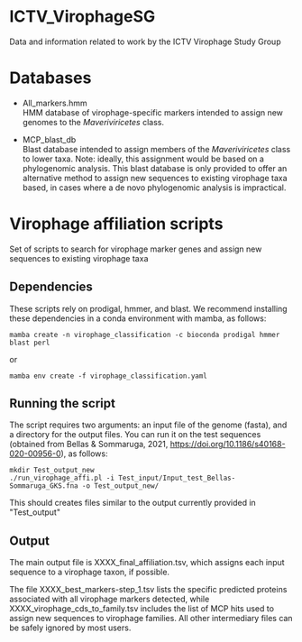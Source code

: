 # ICTV_VirophageSG
Data and information related to work by the ICTV Virophage Study Group

# Databases

- All_markers.hmm  
HMM database of virophage-specific markers intended to assign new genomes to the *Maveriviricetes* class.

- MCP_blast_db  
Blast database intended to assign members of the *Maveriviricetes* class to lower taxa. Note: ideally, this assignment would be based on a phylogenomic analysis.
This blast database is only provided to offer an alternative method to assign new sequences to existing virophage taxa based, in cases where a de novo phylogenomic
analysis is impractical.

# Virophage affiliation scripts
Set of scripts to search for virophage marker genes and assign new sequences to existing virophage taxa

## Dependencies
These scripts rely on prodigal, hmmer, and blast. We recommend installing these dependencies in a conda environment with mamba, as follows:
```
mamba create -n virophage_classification -c bioconda prodigal hmmer blast perl 
```
or
```
mamba env create -f virophage_classification.yaml
```

## Running the script
The script requires two arguments: an input file of the genome (fasta), and a directory for the output files.
You can run it on the test sequences (obtained from Bellas & Sommaruga, 2021, https://doi.org/10.1186/s40168-020-00956-0), as follows:
```
mkdir Test_output_new
./run_virophage_affi.pl -i Test_input/Input_test_Bellas-Sommaruga_GKS.fna -o Test_output_new/
```

This should creates files similar to the output currently provided in "Test_output"

## Output

The main output file is XXXX_final_affiliation.tsv, which assigns each input sequence to a virophage taxon, if possible.

The file XXXX_best_markers-step_1.tsv lists the specific predicted proteins associated with all virophage markers detected, while
XXXX_virophage_cds_to_family.tsv includes the list of MCP hits used to assign new sequences to virophage families. All other intermediary
files can be safely ignored by most users.
